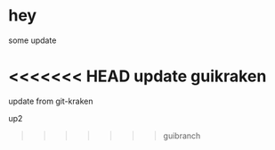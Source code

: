 # hey

some update

<<<<<<< HEAD
update guikraken
=======
update from git-kraken

up2
>>>>>>> guibranch
